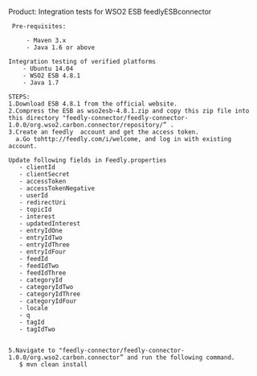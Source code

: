 Product: Integration tests for WSO2 ESB feedlyESBconnector


     Pre-requisites:

         - Maven 3.x
         - Java 1.6 or above

    Integration testing of verified platforms
        - Ubuntu 14.04
        - WSO2 ESB 4.8.1
        - Java 1.7

    STEPS:
    1.Download ESB 4.8.1 from the official website.
    2.Compress the ESB as wso2esb-4.8.1.zip and copy this zip file into this directory "feedly-connector/feedly-connector-1.0.0/org.wso2.carbon.connector/repository/” .
    3.Create an feedly  account and get the access token.
      a.Go tohttp://feedly.com/i/welcome, and log in with existing account.

    Update following fields in Feedly.properties
       - clientId
       - clientSecret
       - accessToken
       - accessTokenNegative
       - userId
       - redirectUri
       - topicId
       - interest
       - updatedInterest
       - entryIdOne
       - entryIdTwo
       - entryIdThree
       - entryIdFour
       - feedId
       - feedIdTwo
       - feedIdThree
       - categoryId
       - categoryIdTwo
       - categoryIdThree
       - categoryIdFour
       - locale
       - q
       - tagId
       - tagIdTwo


    5.Navigate to "feedly-connector/feedly-connector-1.0.0/org.wso2.carbon.connector” and run the following command.
       $ mvn clean install






